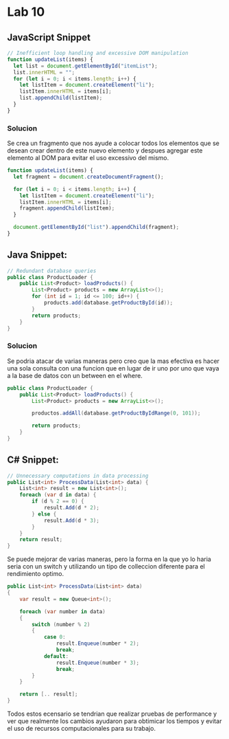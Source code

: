 # Lab 10

## JavaScript Snippet

```javascript
// Inefficient loop handling and excessive DOM manipulation
function updateList(items) {
  let list = document.getElementById("itemList");
  list.innerHTML = "";
  for (let i = 0; i < items.length; i++) {
    let listItem = document.createElement("li");
    listItem.innerHTML = items[i];
    list.appendChild(listItem);
  }
}
```

### Solucion

Se crea un fragmento que nos ayude a colocar todos los elementos que se desean crear dentro de este nuevo elemento y despues agregar este elemento al DOM para evitar el uso excessivo del mismo.

```javascript
function updateList(items) {
  let fragment = document.createDocumentFragment();

  for (let i = 0; i < items.length; i++) {
    let listItem = document.createElement("li");
    listItem.innerHTML = items[i];
    fragment.appendChild(listItem);
  }

  document.getElementById("list").appendChild(fragment);
}
```

## Java Snippet:

```java
// Redundant database queries
public class ProductLoader {
    public List<Product> loadProducts() {
        List<Product> products = new ArrayList<>();
        for (int id = 1; id <= 100; id++) {
            products.add(database.getProductById(id));
        }
        return products;
    }
}
```

### Solucion

Se podria atacar de varias maneras pero creo que la mas efectiva es hacer una sola consulta con una funcion que en lugar de ir uno por uno que vaya a la base de datos con un between en el where.

```java
public class ProductLoader {
    public List<Product> loadProducts() {
        List<Product> products = new ArrayList<>();

        productos.addAll(database.getProductByIdRange(0, 101));

        return products;
    }
}
```

## C# Snippet:

```csharp
// Unnecessary computations in data processing
public List<int> ProcessData(List<int> data) {
    List<int> result = new List<int>();
    foreach (var d in data) {
        if (d % 2 == 0) {
            result.Add(d * 2);
        } else {
            result.Add(d * 3);
        }
    }
    return result;
}

```

Se puede mejorar de varias maneras, pero la forma en la que yo lo haria seria con un switch y utilizando un tipo de colleccion diferente para el rendimiento optimo.

```csharp
public List<int> ProcessData(List<int> data)
{
    var result = new Queue<int>();

    foreach (var number in data)
    {
        switch (number % 2)
        {
            case 0:
                result.Enqueue(number * 2);
                break;
            default:
                result.Enqueue(number * 3);
                break;
        }
    }

    return [.. result];
}

```

Todos estos ecensario se tendrian que realizar pruebas de performance y ver que realmente los cambios ayudaron para obtimicar los tiempos y evitar el uso de recursos computacionales para su trabajo.
